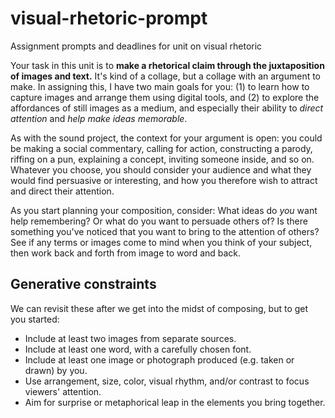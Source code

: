 # visual-rhetoric-prompt
Assignment prompts and deadlines for unit on visual rhetoric

Your task in this unit is to **make a rhetorical claim through the juxtaposition of images and text.** It's kind of a collage, but a collage with an argument to make. In assigning this, I have two main goals for you: (1) to learn how to capture images and arrange them using digital tools, and (2) to explore the affordances of still images as a medium, and especially their ability to _direct attention_ and _help make ideas memorable_.

As with the sound project, the context for your argument is open: you could be making a social commentary, calling for action, constructing a parody, riffing on a pun, explaining a concept, inviting someone inside, and so on. Whatever you choose, you should consider your audience and what they would find persuasive or interesting, and how you therefore wish to attract and direct their attention.

As you start planning your composition, consider: What ideas do *you* want help remembering? Or what do you want to persuade others of? Is there something you've noticed that you want to bring to the attention of others? See if any terms or images come to mind when you think of your subject, then work back and forth from image to word and back.

## Generative constraints

We can revisit these after we get into the midst of composing, but to get you started:

* Include at least two images from separate sources.
* Include at least one word, with a carefully chosen font.
* Include at least one image or photograph produced (e.g. taken or drawn) by you.
* Use arrangement, size, color, visual rhythm, and/or contrast to focus viewers' attention.
* Aim for surprise or metaphorical leap in the elements you bring together.
